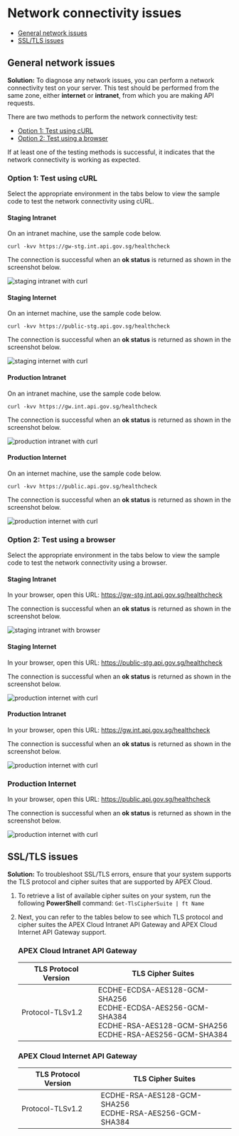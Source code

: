 # Network connectivity issues

- [General network issues](#general-network-issues)
- [SSL/TLS issues](#ssltls-issues)

## General network issues

**Solution:** To diagnose any network issues, you can perform a network connectivity test on your server. This test should be performed from the same zone, either **internet** or **intranet**, from which you are making API requests.

There are two methods to perform the network connectivity test:

- [Option 1: Test using cURL](#test-using-the-terminal-with-curl)
- [Option 2: Test using a browser](#test-using-a-browser)

If at least one of the testing methods is successful, it indicates that the network connectivity is working as expected.

### Option 1: Test using cURL

Select the appropriate environment in the tabs below to view the sample code to test the network connectivity using cURL.

<!-- tabs:start -->
#### **Staging Intranet**

On an intranet machine, use the sample code below.

```
curl -kvv https://gw-stg.int.api.gov.sg/healthcheck 
```

The connection is successful when an **ok status** is returned as shown in the screenshot below.

![staging intranet with curl](/images/network-curl-staging-intranet.png)

#### **Staging Internet**

On an internet machine, use the sample code below.

```
curl -kvv https://public-stg.api.gov.sg/healthcheck
```

The connection is successful when an **ok status** is returned as shown in the screenshot below.

![staging internet with curl](/images/network-curl-staging-internet.png)

#### **Production Intranet**

On an intranet machine, use the sample code below.

```
curl -kvv https://gw.int.api.gov.sg/healthcheck 
```

The connection is successful when an **ok status**  is returned as shown in the screenshot below.

![production intranet with curl](/images/network-curl-prod-intranet.png)

#### **Production Internet**

On an internet machine, use the sample code below.

```
curl -kvv https://public.api.gov.sg/healthcheck 
```

The connection is successful when an **ok status**  is returned as shown in the screenshot below.

![production internet with curl](/images/network-curl-prod-internet.png)

<!-- tabs:end -->

### Option 2: Test using a browser

Select the appropriate environment in the tabs below to view the sample code to test the network connectivity using a browser.

<!-- tabs:start -->

#### **Staging Intranet**

In your browser, open this URL: https://gw-stg.int.api.gov.sg/healthcheck

The connection is successful when an **ok status** is returned as shown in the screenshot below.

![staging intranet with browser](/images/network-browser-staging-intranet.png)

#### **Staging Internet**

In your browser, open this URL: https://public-stg.api.gov.sg/healthcheck

The connection is successful when an **ok status** is returned as shown in the screenshot below.

![production internet with curl](/images/network-browser-staging-internet.png)

#### **Production Intranet**

In your browser, open this URL: https://gw.int.api.gov.sg/healthcheck

The connection is successful when an **ok status** is returned as shown in the screenshot below.

![production internet with curl](/images/network-browser-prod-intranet.png)

### **Production Internet**

In your browser, open this URL: https://public.api.gov.sg/healthcheck 

The connection is successful when an **ok status** is returned as shown in the screenshot below.

![production internet with curl](/images/network-browser-prod-internet.png)


<!-- tabs:end -->

## SSL/TLS issues

**Solution:** To troubleshoot SSL/TLS errors, ensure that your system supports the TLS protocol and cipher suites that are supported by APEX Cloud.

1. To retrieve a list of available cipher suites on your system, run the following **PowerShell** command: `Get-TlsCipherSuite | ft Name`

2. Next, you can refer to the tables below to see which TLS protocol and cipher suites the APEX Cloud Intranet API Gateway and APEX Cloud Internet API Gateway support. 

    ### APEX Cloud Intranet API Gateway

    | TLS Protocol Version | TLS Cipher Suites |
    | -- | -- |
    | Protocol-TLSv1.2 | ECDHE-ECDSA-AES128-GCM-SHA256<br> ECDHE-ECDSA-AES256-GCM-SHA384<br> ECDHE-RSA-AES128-GCM-SHA256<br> ECDHE-RSA-AES256-GCM-SHA384<br>

    ### APEX Cloud Internet API Gateway

    | TLS Protocol Version | TLS Cipher Suites |
    | -- | -- |
    | Protocol-TLSv1.2 | ECDHE-RSA-AES128-GCM-SHA256<br> ECDHE-RSA-AES256-GCM-SHA384<br>
